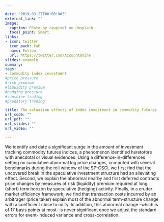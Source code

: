 ```yaml
---

date: "2019-09-27T00:00:00Z"
external_link: ""
image:
  caption: Photo by rawpixel on Unsplash
  focal_point: Smart
links:
- icon: twitter
  icon_pack: fab
  name: Follow
  url: https://twitter.com/AccountUnine
slides: example
summary:
tags:
- commodity index investment
#price pressure
#risk premium
#liquidity premium
#hedging pressure
#sunshine trading
#predatory trading

title: The valuation effects of index investment in commodity futures
url_code: ""
url_pdf: ""
url_slides: ""
url_video: ""

---
```


We identify and date a significant surge in the amount of investment tracking commodity futures indices, a phenomenon identified heretofore with anecdotal or visual evidences. Using a difference-in-differences setting on cumulative abnormal log price changes, computed with several benchmarks during the roll window of the SP-GSCI, we first find that the uncovered break in the speculative investment structure had an alleviating effect. Second, we explain the abnormal nearby and first deferred contracts price changes by measures of risk (liquidity) premium required at long (short) term horizon by speculative (hedging) activity. Finally, in a cruder market efficiency framework, we find that transaction costs incurred by an arbitrager (price taker) explain most of the abnormal term-structure change with a coefficient close to unity. In addition, this abnormal change -which is of 17 basis points at most- is never significant once we adjust the standard errors for event-induced variance and cross-correlation.

